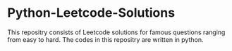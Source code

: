 # Python-Leetcode-Solutions

This repositry consists of Leetcode solutions for famous questions ranging from easy to hard.
The codes in this repositry are written in python.
